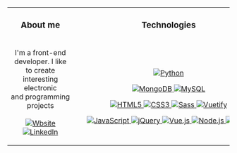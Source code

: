 <table>
  <tr>
    <td>
      <h3 align="center">
        About me
      </h3>
    </td>
    <td>
       <h3 align="center">
         Technologies
      </h3>
    </td>
  </tr>
  <tr>
    <td>
      <p align="center">
        I'm a front-end developer. I like to create interesting electronic and&nbsp;programming projects<br><br>
        <a href="https://grzegorzbabiarz.com/">
          <img src="https://img.shields.io/badge/-Website-3053c5?style=for-the-badge" alt="Wbsite">
         </a>
         <a href="https://www.linkedin.com/in/grzegorz-babiarz/">
          <img src="https://img.shields.io/badge/-LinkedIn-0077B5?style=for-the-badge&logo=LinkedIn" alt="LinkedIn">
         </a>
      </p>
    </td>
    <td>
      &emsp;&emsp;&emsp;&emsp;&emsp;&emsp;&emsp;&emsp;&emsp;&emsp;&emsp;&emsp;&emsp;&emsp;&emsp;&emsp;&emsp;&emsp;&emsp;&emsp;&emsp;&emsp;&emsp;&emsp;&emsp;&emsp;
      <p align="center">
        <a href="https://github.com/programista3/">
          <img src="https://img.shields.io/badge/-Python-3776AB?style=flat-square&logo=Python&logoColor=FFD747" alt="Python">
        </a>
      </p>
      <p align="center">
        <a href="https://github.com/programista3/">
          <img src="https://img.shields.io/badge/-MongoDB-47A248?style=flat-square&logo=mongoDB&logoColor=white" alt="MongoDB">
        </a>
        <a href="https://github.com/programista3/">
          <img src="https://img.shields.io/badge/-MySQL-4479A1?style=flat-square&logo=mysql&logoColor=white" alt="MySQL">
        </a>
      </p>
      <p align="center">
        <a href="https://github.com/programista3/">
          <img src="https://img.shields.io/badge/-HTML5-E34F26?style=flat-square&logo=html5&logoColor=white" alt="HTML5">
        </a>
        <a href="https://github.com/programista3/">
          <img src="https://img.shields.io/badge/-CSS3-1572B6?style=flat-square&logo=css3" alt="CSS3">
        </a>
        <a href="https://github.com/programista3/">
          <img src="https://img.shields.io/badge/-Sass-black?style=flat-square&logo=Sass&logoColor=pink" alt="Sass">
        </a>
        <a href="https://github.com/programista3/">
          <img src="https://img.shields.io/badge/-Vuetify-1867C0?style=flat-square&logo=vuetify" alt="Vuetify">
        </a>
      </p>
      <p align="center">
        <a href="https://github.com/programista3/">
          <img src="https://img.shields.io/badge/-JavaScript-black?style=flat-square&logo=javascript" alt="JavaScript">
        </a>
        <a href="https://github.com/programista3/">
          <img src="https://img.shields.io/badge/-jQuery-0769AD?style=flat-square&logo=jQuery&logoColor=white" alt="jQuery">
        </a>
        <a href="https://github.com/programista3/">
          <img src="https://img.shields.io/badge/-Vue.js-4FC08Dk?style=flat-square&logo=vue.js&logoColor=white" alt="Vue.js">
        </a>
        <!--<a href="https://github.com/programista3/">
          <img src="https://img.shields.io/badge/-Angular-DD0031?style=flat-square&logo=angular&logoColor=white" alt="Angular">
        </a>-->
        <a href="https://github.com/programista3/">
          <img src="https://img.shields.io/badge/-Node.js-339933?style=flat-square&logo=node.js&logoColor=white" alt="Node.js">
        </a>
        <a href="https://github.com/programista3/">
          <img src="https://img.shields.io/badge/-Deno-black?style=flat-square&logo=deno&logoColor=white" alt="Deno">
        </a>
      </p>
    </td>
  </tr>
</table>
